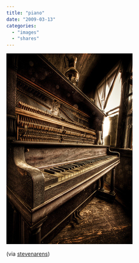 ```yaml
---
title: "piano"
date: "2009-03-13"
categories: 
  - "images"
  - "shares"
---
```


![](images/4wnP83SaFl0p3j32w9mvP5n4o1_400.jpg)

(via [stevenarens](http://flickr.com/photos/stevenarens))

